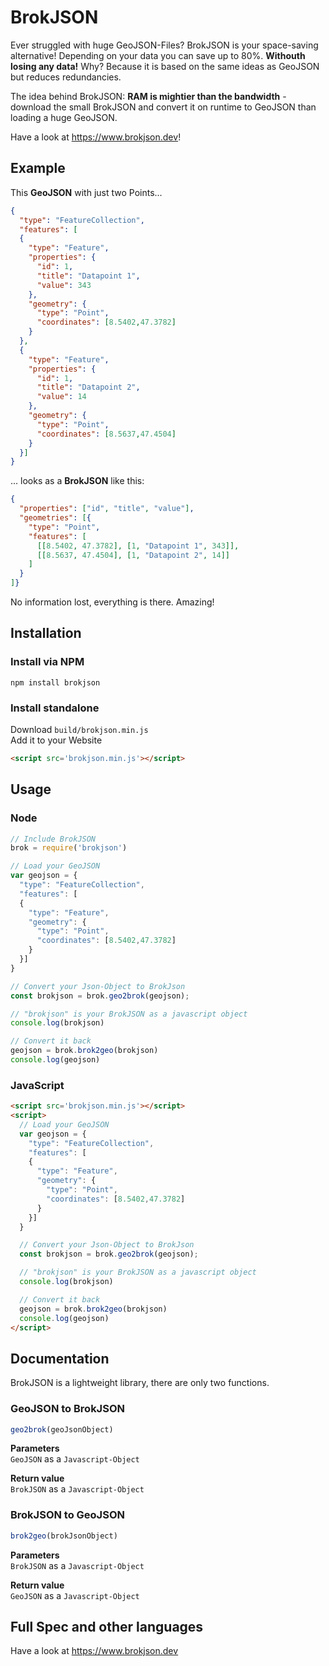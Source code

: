 # BrokJSON
Ever struggled with huge GeoJSON-Files? BrokJSON is your space-saving alternative! Depending on your data you can save up to 80%. **Withouth losing any data!** Why? Because it is based on the same ideas as GeoJSON but reduces redundancies.
  
The idea behind BrokJSON: **RAM is mightier than the bandwidth** - download the small BrokJSON and convert it on runtime to GeoJSON than loading a huge GeoJSON.  

Have a look at https://www.brokjson.dev!

## Example
This **GeoJSON** with just two Points...
```json
{
  "type": "FeatureCollection",
  "features": [
  {
    "type": "Feature",
    "properties": {
      "id": 1,
      "title": "Datapoint 1",
      "value": 343
    },
    "geometry": {
      "type": "Point",
      "coordinates": [8.5402,47.3782]
    }
  },
  {
    "type": "Feature",
    "properties": {
      "id": 1,
      "title": "Datapoint 2",
      "value": 14
    },
    "geometry": {
      "type": "Point",
      "coordinates": [8.5637,47.4504]
    }
  }]
}
```
... looks as a **BrokJSON** like this:

```json
{
  "properties": ["id", "title", "value"],
  "geometries": [{
    "type": "Point",
    "features": [
      [[8.5402, 47.3782], [1, "Datapoint 1", 343]],
      [[8.5637, 47.4504], [1, "Datapoint 2", 14]]
    ]
  }
]}
```
No information lost, everything is there. Amazing!


## Installation
### Install via NPM
```console
npm install brokjson
```

### Install standalone
Download `build/brokjson.min.js`  
Add it to your Website
```html
<script src='brokjson.min.js'></script>
```

## Usage
### Node
```js
// Include BrokJSON
brok = require('brokjson')

// Load your GeoJSON
var geojson = {
  "type": "FeatureCollection",
  "features": [
  {
    "type": "Feature",
    "geometry": {
      "type": "Point",
      "coordinates": [8.5402,47.3782]
    }
  }]
}

// Convert your Json-Object to BrokJson
const brokjson = brok.geo2brok(geojson);

// "brokjson" is your BrokJSON as a javascript object
console.log(brokjson)

// Convert it back
geojson = brok.brok2geo(brokjson)
console.log(geojson)
```

### JavaScript
```html
<script src='brokjson.min.js'></script>
<script>
  // Load your GeoJSON
  var geojson = {
    "type": "FeatureCollection",
    "features": [
    {
      "type": "Feature",
      "geometry": {
        "type": "Point",
        "coordinates": [8.5402,47.3782]
      }
    }]
  }

  // Convert your Json-Object to BrokJson
  const brokjson = brok.geo2brok(geojson);

  // "brokjson" is your BrokJSON as a javascript object
  console.log(brokjson)

  // Convert it back
  geojson = brok.brok2geo(brokjson)
  console.log(geojson)
</script>

```

## Documentation
BrokJSON is a lightweight library, there are only two functions.
### GeoJSON to BrokJSON
```js
geo2brok(geoJsonObject)
```
**Parameters**  
`GeoJSON` as a `Javascript-Object`

**Return value**  
`BrokJSON` as a `Javascript-Object`

### BrokJSON to GeoJSON
```js
brok2geo(brokJsonObject)
```
**Parameters**  
`BrokJSON` as a `Javascript-Object`

**Return value**  
`GeoJSON` as a `Javascript-Object`

## Full Spec and other languages
Have a look at https://www.brokjson.dev